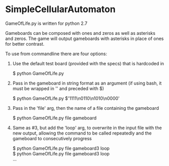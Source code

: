 # SimpleCellularAutomaton

GameOfLife.py is written for python 2.7

Gameboards can be composed with ones and zeros as well as asterisks and zeros.
The game will output gameboards with asterisks in place of ones for better contrast.

To use from commandline there are four options:

1. Use the default test board (provided with the specs) that is hardcoded in

   $ python GameOfLife.py

2. Pass in the gameboard in string format as an argument (if using bash, it must be wrapped in '' and
   preceded with $)

   $ python GameOfLife.py $'1111\n0110\n1010\n0000'

3. Pass in the 'file' arg, then the name of a file containing the gameboard

   $ python GameOfLife.py file gameboard

4. Same as #3, but add the 'loop' arg, to overwrite in the input file with the new output,
   allowing the command to be called repeatedly and the gameboard to consecutively progress

   $ python GameOfLife.py file gameboard3 loop
   <br>
   $ python GameOfLife.py file gameboard3 loop
   <br>
   ...

